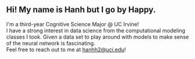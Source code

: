 <!-- ### Hi there 👋 -->

## Hi! My name is Hanh but I go by Happy.

I'm a third-year Cognitive Science Major @ UC Irvine!  
I have a strong interest in data science from the computational modeling classes I took. Given a data set to play around with models to make sense of the neural network is fascinating.  
Feel free to reach out to me at hanhh2@uci.edu!

<!--
**han-happy/han-happy** is a ✨ _special_ ✨ repository because its `README.md` (this file) appears on your GitHub profile.

Here are some ideas to get you started:

- 🔭 I’m currently working on ...
- 🌱 I’m currently learning ...
- 👯 I’m looking to collaborate on ...
- 🤔 I’m looking for help with ...
- 💬 Ask me about ...
- 📫 How to reach me: ...
- 😄 Pronouns: ...
- ⚡ Fun fact: ...
-->
